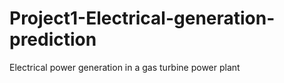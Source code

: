 # Project1-Electrical-generation-prediction
Electrical power generation in a gas turbine power plant
